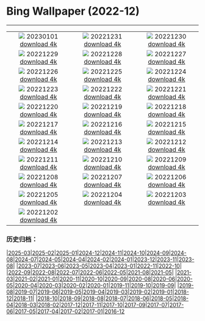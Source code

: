 # Bing Wallpaper (2022-12)
**************
| | | |
| :----: | :----: | :----: |
| ![](https://www.bing.com/th?id=OHR.SydneyNYE_EN-GB8296265724_1920x1080.jpg) 20230101 [download 4k](https://www.bing.com/th?id=OHR.SydneyNYE_EN-GB8296265724_UHD.jpg) | ![](https://www.bing.com/th?id=OHR.ChalkRock_EN-GB6796672123_1920x1080.jpg) 20221231 [download 4k](https://www.bing.com/th?id=OHR.ChalkRock_EN-GB6796672123_UHD.jpg) | ![](https://www.bing.com/th?id=OHR.ButterflyEffect_EN-GB3741466471_1920x1080.jpg) 20221230 [download 4k](https://www.bing.com/th?id=OHR.ButterflyEffect_EN-GB3741466471_UHD.jpg) |
| ![](https://www.bing.com/th?id=OHR.ChiesaBianca_EN-GB3341372552_1920x1080.jpg) 20221229 [download 4k](https://www.bing.com/th?id=OHR.ChiesaBianca_EN-GB3341372552_UHD.jpg) | ![](https://www.bing.com/th?id=OHR.BlueLagoon_EN-GB2939660477_1920x1080.jpg) 20221228 [download 4k](https://www.bing.com/th?id=OHR.BlueLagoon_EN-GB2939660477_UHD.jpg) | ![](https://www.bing.com/th?id=OHR.BeverleyWestwood_EN-GB2336172249_1920x1080.jpg) 20221227 [download 4k](https://www.bing.com/th?id=OHR.BeverleyWestwood_EN-GB2336172249_UHD.jpg) |
| ![](https://www.bing.com/th?id=OHR.ChristmasSouvenir_EN-GB1989266038_1920x1080.jpg) 20221226 [download 4k](https://www.bing.com/th?id=OHR.ChristmasSouvenir_EN-GB1989266038_UHD.jpg) | ![](https://www.bing.com/th?id=OHR.AmalgaTree_EN-GB1599916191_1920x1080.jpg) 20221225 [download 4k](https://www.bing.com/th?id=OHR.AmalgaTree_EN-GB1599916191_UHD.jpg) | ![](https://www.bing.com/th?id=OHR.GlosCathedral_EN-GB0509277157_1920x1080.jpg) 20221224 [download 4k](https://www.bing.com/th?id=OHR.GlosCathedral_EN-GB0509277157_UHD.jpg) |
| ![](https://www.bing.com/th?id=OHR.TreeGaleriesLafayette_EN-GB0145665850_1920x1080.jpg) 20221223 [download 4k](https://www.bing.com/th?id=OHR.TreeGaleriesLafayette_EN-GB0145665850_UHD.jpg) | ![](https://www.bing.com/th?id=OHR.SolarHalo_EN-GB9073490460_1920x1080.jpg) 20221222 [download 4k](https://www.bing.com/th?id=OHR.SolarHalo_EN-GB9073490460_UHD.jpg) | ![](https://www.bing.com/th?id=OHR.PalaceBelvedere_EN-GB7206856723_1920x1080.jpg) 20221221 [download 4k](https://www.bing.com/th?id=OHR.PalaceBelvedere_EN-GB7206856723_UHD.jpg) |
| ![](https://www.bing.com/th?id=OHR.WinterberryBush_EN-GB5414181356_1920x1080.jpg) 20221220 [download 4k](https://www.bing.com/th?id=OHR.WinterberryBush_EN-GB5414181356_UHD.jpg) | ![](https://www.bing.com/th?id=OHR.SanMartinoVillage_EN-GB5026758515_1920x1080.jpg) 20221219 [download 4k](https://www.bing.com/th?id=OHR.SanMartinoVillage_EN-GB5026758515_UHD.jpg) | ![](https://www.bing.com/th?id=OHR.GlacierGoats_EN-GB4902288546_1920x1080.jpg) 20221218 [download 4k](https://www.bing.com/th?id=OHR.GlacierGoats_EN-GB4902288546_UHD.jpg) |
| ![](https://www.bing.com/th?id=OHR.LudlowLights_EN-GB4493176055_1920x1080.jpg) 20221217 [download 4k](https://www.bing.com/th?id=OHR.LudlowLights_EN-GB4493176055_UHD.jpg) | ![](https://www.bing.com/th?id=OHR.Borovets_EN-GB0569588044_1920x1080.jpg) 20221216 [download 4k](https://www.bing.com/th?id=OHR.Borovets_EN-GB0569588044_UHD.jpg) | ![](https://www.bing.com/th?id=OHR.BackTor_EN-GB0185383475_1920x1080.jpg) 20221215 [download 4k](https://www.bing.com/th?id=OHR.BackTor_EN-GB0185383475_UHD.jpg) |
| ![](https://www.bing.com/th?id=OHR.InstagramHallstatt_EN-GB9978566680_1920x1080.jpg) 20221214 [download 4k](https://www.bing.com/th?id=OHR.InstagramHallstatt_EN-GB9978566680_UHD.jpg) | ![](https://www.bing.com/th?id=OHR.PoinsettiaDay_EN-GB8181050190_1920x1080.jpg) 20221213 [download 4k](https://www.bing.com/th?id=OHR.PoinsettiaDay_EN-GB8181050190_UHD.jpg) | ![](https://www.bing.com/th?id=OHR.BuchsteinRossstein_EN-GB7410420245_1920x1080.jpg) 20221212 [download 4k](https://www.bing.com/th?id=OHR.BuchsteinRossstein_EN-GB7410420245_UHD.jpg) |
| ![](https://www.bing.com/th?id=OHR.SaltDesert_EN-GB6912515718_1920x1080.jpg) 20221211 [download 4k](https://www.bing.com/th?id=OHR.SaltDesert_EN-GB6912515718_UHD.jpg) | ![](https://www.bing.com/th?id=OHR.NorwayMuskox_EN-GB6474528778_1920x1080.jpg) 20221210 [download 4k](https://www.bing.com/th?id=OHR.NorwayMuskox_EN-GB6474528778_UHD.jpg) | ![](https://www.bing.com/th?id=OHR.FlorenceAerial_EN-GB5616651658_1920x1080.jpg) 20221209 [download 4k](https://www.bing.com/th?id=OHR.FlorenceAerial_EN-GB5616651658_UHD.jpg) |
| ![](https://www.bing.com/th?id=OHR.TangleCreekFalls_EN-GB2799654699_1920x1080.jpg) 20221208 [download 4k](https://www.bing.com/th?id=OHR.TangleCreekFalls_EN-GB2799654699_UHD.jpg) | ![](https://www.bing.com/th?id=OHR.BraidedRiverDelta_EN-GB0717013099_1920x1080.jpg) 20221207 [download 4k](https://www.bing.com/th?id=OHR.BraidedRiverDelta_EN-GB0717013099_UHD.jpg) | ![](https://www.bing.com/th?id=OHR.StNick_EN-GB0181272759_1920x1080.jpg) 20221206 [download 4k](https://www.bing.com/th?id=OHR.StNick_EN-GB0181272759_UHD.jpg) |
| ![](https://www.bing.com/th?id=OHR.KilimanjaroElephants_EN-GB9864258705_1920x1080.jpg) 20221205 [download 4k](https://www.bing.com/th?id=OHR.KilimanjaroElephants_EN-GB9864258705_UHD.jpg) | ![](https://www.bing.com/th?id=OHR.TurenneSunrise_EN-GB9248395260_1920x1080.jpg) 20221204 [download 4k](https://www.bing.com/th?id=OHR.TurenneSunrise_EN-GB9248395260_UHD.jpg) | ![](https://www.bing.com/th?id=OHR.WistmansWood_EN-GB8731149611_1920x1080.jpg) 20221203 [download 4k](https://www.bing.com/th?id=OHR.WistmansWood_EN-GB8731149611_UHD.jpg) |
| ![](https://www.bing.com/th?id=OHR.AntarcticaDay_EN-GB3896097979_1920x1080.jpg) 20221202 [download 4k](https://www.bing.com/th?id=OHR.AntarcticaDay_EN-GB3896097979_UHD.jpg) |  |  |

### 历史归档：

|[2025-03](bing/2025-03/2025-03.md)|[2025-02](bing/2025-02/2025-02.md)|[2025-01](bing/2025-01/2025-01.md)|[2024-12](bing/2024-12/2024-12.md)|[2024-11](bing/2024-11/2024-11.md)|[2024-10](bing/2024-10/2024-10.md)|[2024-09](bing/2024-09/2024-09.md)|[2024-08](bing/2024-08/2024-08.md)|[2024-07](bing/2024-07/2024-07.md)|[2024-05](bing/2024-05/2024-05.md)|[2024-04](bing/2024-04/2024-04.md)|[2024-02](bing/2024-02/2024-02.md)|[2024-01](bing/2024-01/2024-01.md)|[2023-12](bing/2023-12/2023-12.md)|[2023-11](bing/2023-11/2023-11.md)|[2023-08](bing/2023-08/2023-08.md)|
|[2023-07](bing/2023-07/2023-07.md)|[2023-06](bing/2023-06/2023-06.md)|[2023-05](bing/2023-05/2023-05.md)|[2023-04](bing/2023-04/2023-04.md)|[2023-01](bing/2023-01/2023-01.md)|[2022-11](bing/2022-11/2022-11.md)|[2022-10](bing/2022-10/2022-10.md)|
|[2022-09](bing/2022-09/2022-09.md)|[2022-08](bing/2022-08/2022-08.md)|[2022-07](bing/2022-07/2022-07.md)|[2022-06](bing/2022-06/2022-06.md)|[2022-05](bing/2022-05/2022-05.md)|[2021-08](bing/2021-08/2021-08.md)|[2021-05](bing/2021-05/2021-05.md)|
|[2021-03](bing/2021-03/2021-03.md)|[2021-02](bing/2021-02/2021-02.md)|[2021-01](bing/2021-01/2021-01.md)|[2020-11](bing/2020-11/2020-11.md)|[2020-10](bing/2020-10/2020-10.md)|[2020-09](bing/2020-09/2020-09.md)|[2020-08](bing/2020-08/2020-08.md)|[2020-06](bing/2020-06/2020-06.md)|[2020-05](bing/2020-05/2020-05.md)|[2020-04](bing/2020-04/2020-04.md)|[2020-03](bing/2020-03/2020-03.md)|[2020-02](bing/2020-02/2020-02.md)|[2020-01](bing/2020-01/2020-01.md)|[2019-11](bing/2019-11/2019-11.md)|[2019-10](bing/2019-10/2019-10.md)|[2019-09](bing/2019-09/2019-09.md)|
|[2019-08](bing/2019-08/2019-08.md)|[2019-07](bing/2019-07/2019-07.md)|[2019-06](bing/2019-06/2019-06.md)|[2019-05](bing/2019-05/2019-05.md)|[2019-04](bing/2019-04/2019-04.md)|[2019-03](bing/2019-03/2019-03.md)|[2019-02](bing/2019-02/2019-02.md)|[2019-01](bing/2019-01/2019-01.md)|[2018-12](bing/2018-12/2018-12.md)|[2018-11](bing/2018-11/2018-11.md)|
|[2018-10](bing/2018-10/2018-10.md)|[2018-09](bing/2018-09/2018-09.md)|[2018-08](bing/2018-08/2018-08.md)|[2018-07](bing/2018-07/2018-07.md)|[2018-06](bing/2018-06/2018-06.md)|[2018-05](bing/2018-05/2018-05.md)|[2018-04](bing/2018-04/2018-04.md)|[2018-03](bing/2018-03/2018-03.md)|[2018-02](bing/2018-02/2018-02.md)|[2017-12](bing/2017-12/2017-12.md)|[2017-11](bing/2017-11/2017-11.md)|[2017-10](bing/2017-10/2017-10.md)|[2017-09](bing/2017-09/2017-09.md)|[2017-07](bing/2017-07/2017-07.md)|[2017-06](bing/2017-06/2017-06.md)|[2017-05](bing/2017-05/2017-05.md)|[2017-04](bing/2017-04/2017-04.md)|[2017-02](bing/2017-02/2017-02.md)|[2017-01](bing/2017-01/2017-01.md)|[2016-12](bing/2016-12/2016-12.md)
